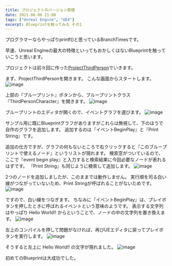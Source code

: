 ```yaml
---
title: プロジェクトのバージョン管理
date: 2021-06-06 21:00
tags: ["Unreal Engine", "UE4"]
excerpt: Blueprintを触ってみる その1
---
```


プログラマーならやっぱりprintf()と思っているBranchTimesです。

早速、Unreal Engineの最大の特徴といってもおかしくはないBlueprintを触っていこうと思います。

プロジェクトは前々回に作った[ProjectThirdPerson](https://gitpress.io/u/1560/20210606_3)でいきます。

まず、ProjectThirdPersonを開きます。
こんな画面からスタートします。
![image](https://user-images.githubusercontent.com/85426064/120925135-1b856d80-c712-11eb-9384-e63e08e32f39.png)



上部の『ブループリント』ボタンから、ブループリントクラス『ThirdPersonCharacter』を開きます。
![image](https://user-images.githubusercontent.com/85426064/120924042-abc0b400-c70c-11eb-8f49-4d995c114a4f.png)



ブループリントのエディタが開くので、イベントグラフを選びます。
![image](https://user-images.githubusercontent.com/85426064/120924087-e3c7f700-c70c-11eb-9c22-d29a77ce4a4f.png)


サンプル用に既にBlueprintグラフがありますがこれらは無視して、下のほうで自作のグラフを追加します。
追加するのは『イベントBeginPlay』と『Print String』です。


追加の仕方ですが、グラフの何もないところで右クリックすると『このブループリントで使えるノード』というリストが現れます。
検索窓がついているので、ここで『event begin play』と入力すると検索結果に今回必要なノードが表れるはずです。
『Print String』も同じように検索して追加します。
![image](https://user-images.githubusercontent.com/85426064/120924875-dd3b7e80-c710-11eb-9456-53e511a1dc26.png)

2つのノードを追加しましたが、このままでは動作しません。
実行順を司る白い線がつながっていないため、Print Stringが呼ばれることがないためです。
![image](https://user-images.githubusercontent.com/85426064/120925059-aca81480-c711-11eb-9bc4-c43544fadf03.png)


ですので、白い線をつなぎます。
ちなみに『イベントBeginPlay』は、プレイボタンを押したときに呼ばれるイベントという意味のようです。
表示する文字列はやっぱり Hello World!! からということで、ノードの中の文字列を置き換えます。
![image](https://user-images.githubusercontent.com/85426064/120924764-31922e80-c710-11eb-96b8-ed33071d2220.png)


左上のコンパイルを押して問題がなければ、再びUEエディタに戻ってプレイボタンを実行します。
![image](https://user-images.githubusercontent.com/85426064/120924797-63a39080-c710-11eb-9a11-ddf6659fd02e.png)


そうすると左上に Hello World!! の文字が現れました。
![image](https://user-images.githubusercontent.com/85426064/120924822-82098c00-c710-11eb-9b8d-04976d0ba29d.png)


初めてのBlueprintは大成功でした。
